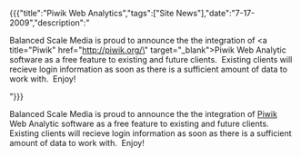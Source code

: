 {{{"title":"Piwik Web Analytics","tags":["Site News"],"date":"7-17-2009","description":"<p>Balanced Scale Media is proud to announce the the integration of <a title=\"Piwik\" href=\"http://piwik.org/\" target=\"_blank\">Piwik</a> Web Analytic software as a free feature to existing and future clients.&#160; Existing clients will recieve login information as soon as there is a sufficient amount of data to work with.&#160; Enjoy!&#160;</p>"}}}

<p>Balanced Scale Media is proud to announce the the integration of <a title="Piwik" href="http://piwik.org/" target="_blank">Piwik</a> Web Analytic software as a free feature to existing and future clients.&#160; Existing clients will recieve login information as soon as there is a sufficient amount of data to work with.&#160; Enjoy!&#160;</p>